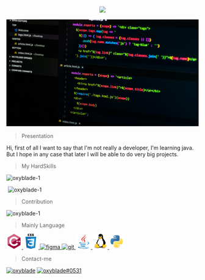 <p style="margin: 15px;" align="center">
    <img src="https://readme-typing-svg.herokuapp.com?duration=2000&color=16EB27&center=true&vCenter=true&lines=developer+beginner;addict+to+code;minecraft+for+life">
</p>

<!-- Banner -->

![banner](https://github.com/oxyblade-1/oxyblade-1/blob/main/banner.jpg)

<!-- About me -->

> Presentation

Hi, first of all I want to say that I'm not really a developer, I'm learning java.
But I hope in any case that later I will be able to do very big projects.

<!-- Competence -->
> My HardSkills

<p>
    <img src="https://github-readme-stats.vercel.app/api/top-langs?username=oxyblade-1&show_icons=true&locale=en&layout=compact" alt="oxyblade-1" />
</p>
<p>
    &nbsp;<img src="https://github-readme-stats.vercel.app/api?username=oxyblade-1&show_icons=true&locale=en" alt="oxyblade-1" />
</p>

<!-- Build added -->
> Contribution

<p>
    <img src="https://github-readme-streak-stats.herokuapp.com/?user=oxyblade-1&" alt="oxyblade-1" />
</p>

<!-- code language -->
> Mainly Language

<p> <a href="https://www.w3schools.com/cpp/" target="_blank" rel="noreferrer"> <img src="https://raw.githubusercontent.com/devicons/devicon/master/icons/cplusplus/cplusplus-original.svg" alt="cplusplus" width="40" height="40"/> </a> <a href="https://www.w3schools.com/css/" target="_blank" rel="noreferrer"> <img src="https://raw.githubusercontent.com/devicons/devicon/master/icons/css3/css3-original-wordmark.svg" alt="css3" width="40" height="40"/> </a> <a href="https://www.figma.com/" target="_blank" rel="noreferrer"> <img src="https://www.vectorlogo.zone/logos/figma/figma-icon.svg" alt="figma" width="40" height="40"/> </a> <a href="https://git-scm.com/" target="_blank" rel="noreferrer"> <img src="https://www.vectorlogo.zone/logos/git-scm/git-scm-icon.svg" alt="git" width="40" height="40"/> </a> <a href="https://www.java.com" target="_blank" rel="noreferrer"> <img src="https://raw.githubusercontent.com/devicons/devicon/master/icons/java/java-original.svg" alt="java" width="40" height="40"/> </a> <a href="https://www.linux.org/" target="_blank" rel="noreferrer"> <img src="https://raw.githubusercontent.com/devicons/devicon/master/icons/linux/linux-original.svg" alt="linux" width="40" height="40"/> </a> <a href="https://www.python.org" target="_blank" rel="noreferrer"> <img src="https://raw.githubusercontent.com/devicons/devicon/master/icons/python/python-original.svg" alt="python" width="40" height="40"/> </a> </p>

<!-- for more -->
> Contact-me

<p>
<a href="https://www.youtube.com/c/oxyblade" target="blank"><img src="https://raw.githubusercontent.com/rahuldkjain/github-profile-readme-generator/master/src/images/icons/Social/youtube.svg" alt="oxyblade" height="30" width="40" /></a>
<a href="https://discord.gg/oxyblade#0531" target="blank"><img src="https://raw.githubusercontent.com/rahuldkjain/github-profile-readme-generator/master/src/images/icons/Social/discord.svg" alt="oxyblade#0531" height="30" width="40" /></a>
</p>


